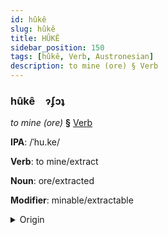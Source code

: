 ```yaml
---
id: hûkê
slug: hûkê
title: HÛKÊ
sidebar_position: 150
tags: [hûkê, Verb, Austronesian]
description: to mine (ore) § Verb
---
```


### hûkê&emsp;<span kind="abugida">ɂʄɔʇ</span>

*to mine (ore)* **§** [Verb](../../tags/Verb)

**IPA**: /ˈhu.ke/

**Verb**: to mine/extract

**Noun**: ore/extracted

**Modifier**: minable/extractable

<details>
    <summary>Origin</summary>
    Maori huke /huke/<br/>
    <em>Austronesian Language Family</em>
</details>